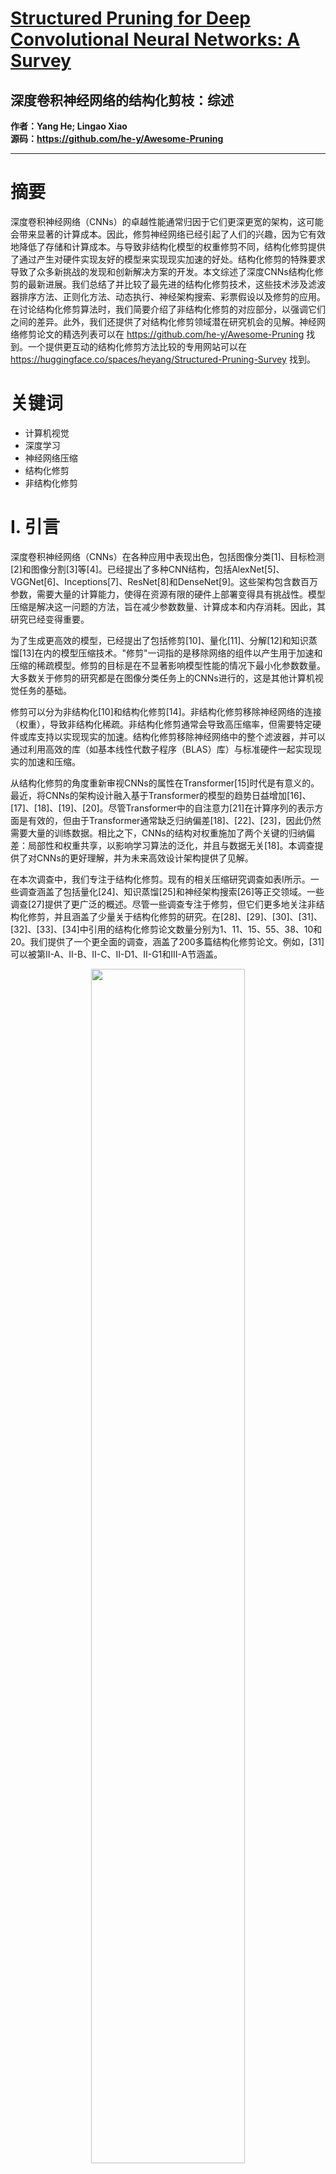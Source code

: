 # [Structured Pruning for Deep Convolutional Neural Networks: A Survey](https://ieeexplore.ieee.org/document/10330640/)
## 深度卷积神经网络的结构化剪枝：综述
**作者：Yang He; Lingao Xiao**  
**源码：https://github.com/he-y/Awesome-Pruning**  
****


# 摘要
深度卷积神经网络（CNNs）的卓越性能通常归因于它们更深更宽的架构，这可能会带来显著的计算成本。因此，修剪神经网络已经引起了人们的兴趣，因为它有效地降低了存储和计算成本。与导致非结构化模型的权重修剪不同，结构化修剪提供了通过产生对硬件实现友好的模型来实现现实加速的好处。结构化修剪的特殊要求导致了众多新挑战的发现和创新解决方案的开发。本文综述了深度CNNs结构化修剪的最新进展。我们总结了并比较了最先进的结构化修剪技术，这些技术涉及滤波器排序方法、正则化方法、动态执行、神经架构搜索、彩票假设以及修剪的应用。在讨论结构化修剪算法时，我们简要介绍了非结构化修剪的对应部分，以强调它们之间的差异。此外，我们还提供了对结构化修剪领域潜在研究机会的见解。神经网络修剪论文的精选列表可以在 https://github.com/he-y/Awesome-Pruning 找到。一个提供更互动的结构化修剪方法比较的专用网站可以在 https://huggingface.co/spaces/heyang/Structured-Pruning-Survey 找到。
# 关键词
- 计算机视觉
- 深度学习
- 神经网络压缩
- 结构化修剪
- 非结构化修剪

# I. 引言
深度卷积神经网络（CNNs）在各种应用中表现出色，包括图像分类[1]、目标检测[2]和图像分割[3]等[4]。已经提出了多种CNN结构，包括AlexNet[5]、VGGNet[6]、Inceptions[7]、ResNet[8]和DenseNet[9]。这些架构包含数百万参数，需要大量的计算能力，使得在资源有限的硬件上部署变得具有挑战性。模型压缩是解决这一问题的方法，旨在减少参数数量、计算成本和内存消耗。因此，其研究已经变得重要。

为了生成更高效的模型，已经提出了包括修剪[10]、量化[11]、分解[12]和知识蒸馏[13]在内的模型压缩技术。"修剪"一词指的是移除网络的组件以产生用于加速和压缩的稀疏模型。修剪的目标是在不显著影响模型性能的情况下最小化参数数量。大多数关于修剪的研究都是在图像分类任务上的CNNs进行的，这是其他计算机视觉任务的基础。

修剪可以分为非结构化[10]和结构化修剪[14]。非结构化修剪移除神经网络的连接（权重），导致非结构化稀疏。非结构化修剪通常会导致高压缩率，但需要特定硬件或库支持以实现现实的加速。结构化修剪移除神经网络中的整个滤波器，并可以通过利用高效的库（如基本线性代数子程序（BLAS）库）与标准硬件一起实现现实的加速和压缩。

从结构化修剪的角度重新审视CNNs的属性在Transformer[15]时代是有意义的。最近，将CNNs的架构设计融入基于Transformer的模型的趋势日益增加[16]、[17]、[18]、[19]、[20]。尽管Transformer中的自注意力[21]在计算序列的表示方面是有效的，但由于Transformer通常缺乏归纳偏差[18]、[22]、[23]，因此仍然需要大量的训练数据。相比之下，CNNs的结构对权重施加了两个关键的归纳偏差：局部性和权重共享，以影响学习算法的泛化，并且与数据无关[18]。本调查提供了对CNNs的更好理解，并为未来高效设计架构提供了见解。

在本次调查中，我们专注于结构化修剪。现有的相关压缩研究调查如表I所示。一些调查涵盖了包括量化[24]、知识蒸馏[25]和神经架构搜索[26]等正交领域。一些调查[27]提供了更广泛的概述。尽管一些调查专注于修剪，但它们更多地关注非结构化修剪，并且涵盖了少量关于结构化修剪的研究。在[28]、[29]、[30]、[31]、[32]、[33]、[34]中引用的结构化修剪论文数量分别为1、11、15、55、38、10和20。我们提供了一个更全面的调查，涵盖了200多篇结构化修剪论文。例如，[31]可以被第II-A、II-B、II-C、II-D1、II-G1和III-A节涵盖。

<div align=center>   <img src="https://img-blog.csdnimg.cn/direct/17c08a35482745df9225d24e1f2df7f6.png" width="70%" /> </div>


调查安排如下。在分类法（图1）中，我们将结构化修剪方法分为不同的类别。第II节的每个小节对应于一类结构化修剪方法。大多数方法最初是以非结构化方式开发的，然后扩展以满足结构化约束。虽然一些研究跨越了多个类别，我们将它们放置在最适合本调查的类别中。第III节然后介绍了一些潜在的和有希望的未来方向。由于篇幅限制，只有最具代表性的研究在详细讨论。

<div align=center>   <img src="https://img-blog.csdnimg.cn/direct/c7407709c79f426086eae0643ac05d44.png" width="70%" /> </div>

# II. 方法
初步知识：一个深度卷积神经网络N可以由 ${Wl \in \mathbb{R}^{N_{l+1} \times N_l \times K_l \times K_l}, 1 \leq l \leq L}$ 参数化。在第l层，输入张量Il具有形状 $N_l \times H_l \times W_l$ ，输出张量Ol具有形状 $N_{l+1} \times H_{l+1} \times W_{l+1}$ 。Nl和Nl+1分别表示第l层输入和输出张量的通道数。Wl表示输入张量Il和输出张量（特征图）Ol之间的连接（权重）。权重矩阵Wl由Nl+1个3-D滤波器Fl组成。具体来说，第l层的第i个滤波器可以表示为 $\{F^l_i \in \mathbb{R}^{N_l \times H_l \times W_l}, 1 \leq i \leq N_{l+1}\}$ 。在本文中，我们称Kl $\in \mathbb{R}^{K_l \times K_l}$为2-D核，因此一个滤波器有Nl个核，核大小为Kl。为了表示一个单独的权重，我们使用 $w = F^l_i(n, k_1, k_2), 1 \leq n \leq N_l, 1 \leq k_1, k_2 \leq K_l$ 。第l层的卷积操作可以表示为：

$$
O^l_i = I_l * F^l_i, 1 \leq i \leq N_{l+1}
$$

其中*表示卷积运算符。
结构化修剪，如滤波器修剪，旨在：

$$
\min_{F} L(F; D) = \min_{F} \frac{1}{N} \sum_{i=1}^{N} L(F; (x_i, y_i)), \text{ s.t. } \text{Card}(F) \leq \kappa,
$$

其中 $L(\cdot)$ 是损失函数（例如交叉熵损失）， $D = \{(x_i, y_i)\}^N_{i=1}$ 是一个数据集。 $Card(\cdot)$ 是过滤器集的基数， $\kappa$ 是目标稀疏性水平，例如剩余非零过滤器的数量。

## A. 基于权重的方法
基于权重的标准专门设计用来评估神经网络中过滤器的重要性。这是通过评估这些过滤器的权重来完成的，以确定哪些过滤器和/或通道对模型性能至关重要。与基于激活的方法相比，基于权重的方法不涉及输入数据。因此，基于权重的方法被认为是直接的，并且需要较低的计算成本。基于权重的标准有两个子类别：过滤器范数和过滤器相关性。计算一个过滤器的范数是独立于其他过滤器的范数进行的，而计算过滤器相关性涉及多个过滤器。

*1) 过滤器范数：*与使用权重大小作为度量的非结构化剪枝不同，结构化剪枝计算过滤器范数值作为度量。一个过滤器的 $\ell_p$ -范数可以写成：

$$
\|F^l_i\|_ p = \left( \sum_{n=1}^{N^l} \sum_{k^1=1}^{K^l} \sum_{k^2=1}^{K^l} |F^l_i(n, k^1, k^2)|^p \right)^{1/p},
$$

其中 $i \in N^{l+1}$ 表示第 $l$ 层的第 $i$ 个过滤器， $N^l$ 是输入通道大小， $K^l$ 是核大小。 $p$ 是范数的阶，两个常见的范数是 $\ell_1$ -范数（曼哈顿范数）和 $\ell_2$ -范数（欧几里得范数）。

Pruning Filter for Efficient ConvNets (PFEC) [14]基于 $\ell_1$ -范数计算过滤器的重要性。Li等人认为范数较小的过滤器具有较弱的激活，对最终分类决策的贡献较小[14]。

Soft Filter Pruning (SFP) [115]的经验发现 $\ell_2$ -范数比 $\ell_1$ -范数略好。这将在第II-E1节中进一步讨论。

*2) 过滤器相关性：*Filter Pruning via Geometric Median (FPGM) [52]揭示了“范数越小越不重要”的假设并不总是正确的，这是基于神经网络的真实分布。它不是剪除不重要的过滤器，而是通过利用同一层中过滤器之间的关系来寻找冗余过滤器。He等人认为接近几何中值的过滤器是冗余的，因为它们表示同一层中所有过滤器共享的共同信息[52]。这些冗余过滤器可以在不显著影响性能的情况下被移除。

RED [53]使用无数据的结构化压缩方法。它包括三个步骤。首先，对每层的权重进行标量哈希。其次，基于过滤器的相对相似性合并冗余过滤器。第三，使用一种新颖的不均匀深度分离技术来剪除层。RED++ [54]将第三步替换为输入分割技术，以去除乘法和加法等冗余操作。这是因为数学运算比内存分配更成为瓶颈。

与FPGM [52]不同，后者在层内测量过滤器的重要性，Correlation-based Pruning (COP) [55]比较跨层过滤器的重要性。为了确定同一层内过滤器的冗余性，COP [55]首先进行皮尔逊相关性测试。接下来，使用逐层最大归一化来解决基于相关性的重要性度量的缩放效应，以便在层之间对过滤器进行排名。最后，将一个成本感知的正则化项添加到全局过滤器重要性计算中，使用户可以更精细地控制预算。

Structural Redundancy Reduction (SRR) [56]通过寻找最冗余的层而不是所有层中排名最低的过滤器来利用结构冗余。首先，为每层中的过滤器建立一个图。图的冗余性可以通过其两个相关属性来评估，即商空间大小和 $\ell$ -覆盖数。具有大值的两个属性表示一个复杂且因此冗余度较低的图。在最冗余的层内，可以应用过滤器范数来剪除最不重要的过滤器。最后，重新建立层的图，并重新评估层的冗余性。

## B. 基于激活的修剪方法

与通过权重确定滤波器重要性的方法不同，基于激活的修剪方法利用激活图来进行修剪决策。激活图在（1）中详细说明，是通过输入数据和滤波器之间的卷积过程产生的。通道修剪是滤波器修剪的另一个名称，因为移除激活图的通道等同于移除滤波器。除了当前层的影响外，滤波器修剪还通过特征图影响下一层的滤波器。

为了评估第l层的滤波器，我们可以利用以下信息：

1) 当前层 - 可以通过使用重建误差[59]、激活图的分解[60]、通道独立性的利用[62]和后激活[63]、[64]来评估通道重要性；
2) 相邻层 - 通过利用当前层和下一层之间的依赖关系，可以有效地识别冗余通道[67]、[68]。此外，前一层的激活图也可以用于指导修剪决策[123]、[124]；
3) 所有层 - 通过最小化最终响应层[70]的重建误差，并考虑所有层的区分能力[71]，可以评估移除一个滤波器的整体效应。


*1) 当前层：*通道修剪（CP）[59]使用第l层（当前层）的激活图来指导第l层的滤波器修剪。它将层级通道修剪建模为一个优化问题，该问题最小化稀疏激活图的重建误差。解决优化问题涉及两个交替步骤。(1) 为了找到要修剪的通道，CP明确解决了LASSO回归问题，而不是在训练损失上施加稀疏正则化。(2) 为了最小化第l层特征图的重建误差，权重在固定的修剪决策下进行微调。

HRank [60] 使用当前层激活图的平均排名作为滤波器重要性。一个重要的发现是，不管接收到的数据如何，单个滤波器产生的激活图具有相同的平均排名。为了找到平均排名，采用了奇异值分解（SVD）。这里进行的分解是为了找到排名，而不是为了降低计算成本。确定平均排名后，然后提出了一个层级修剪算法来保留top-k滤波器。

Coreset-Based Compression (CBC) [61] 采用滤波器修剪来预处理基于coreset的压缩[226]中的滤波器。滤波器的评分基于整个训练集上激活规范的平均值。然后使用二分搜索来找到满足准确度约束的最少数量的滤波器。修剪后，讨论了三种基于coreset的压缩技术，包括k-Means、结构化稀疏PCA和激活-加权coresets。利用深度压缩[1]，激活-加权coresets优于其他方法。

CHannel Independence (CHIP) [62] 是Sui等人用来评估通道重要性的。通道独立性是通过跨通道相关性来确定的，这表明一个通道是否线性依赖于其他通道。通道的独立性越大，其重要性越高。通过测量激活图的核范数变化来确定通道重要性。

Average Percentage of Zero (APoZ) [63] 利用当前层的后激活图，即激活函数（如ReLU）之后的激活图。在后激活图中零的平均百分比（APoZ）用来衡量通道的重要性。一个较小的APoZ值意味着大部分激活图被激活，因此这些激活图对最终结果的贡献更大，也更重要。

DropNet [64] 利用后激活图的平均幅度作为指标。在这个指标下，APoZ [63] 认为重要的小非零激活值，在DropNet [64] 中不再重要。使用这个指标有两个原因。首先，一个小的平均幅度表明存在许多非活动节点。其次，小幅度也意味着这些节点对学习不太适应。

*2) 相邻层：*ThiNet [67] 使用第l+1层（下一层）的激活图来指导第l层（当前层）的修剪。主要思想是使用第l层的激活图的子集来近似第l+1层的激活图。在这些子集之外的通道被修剪。为了找到这些子集，提出了一个贪婪算法。具体来说，该算法贪婪地将通道添加到一个最初为空的集合中，并测量重建误差。选择具有最小重建误差并满足稀疏性约束的子集。

Approximated Oracle Filter Pruning (AOFP) [68] 使用第l+1层的激活图，目标是在不需要Oracle修剪方法[14]、[63]、[95]通常所需的启发式知识的情况下进行修剪。首先，引入了损伤隔离的概念，以避免使用启发式重要性指标。损伤隔离意味着通过第l+1层隔离了由修剪第l层引起的损伤，使损伤对l+2不可见。其次，使用多路径框架来从并行评分和微调中受益。第三，使用二进制滤波器搜索方法来解决多路径框架的问题。

除了使用下一层的激活图，Runtime Neural Pruning (RNP) [123] 和 Feature Boosting and Suppression (FBS) [124] 还利用第l-1层（前一层）的激活图来指导当前层的修剪。两种方法都使用前一层的全局平均池化结果作为滤波器重要性。这将在第II-E2节中进一步讨论，因为这两种方法在推理期间进行动态修剪。

*3) 所有层：*尽管现有方法取得了成功，Neuron Importance Score Propagation (NISP) [70] 的支持者认为大多数方法没有考虑重建误差传播。NISP提出使用最终响应层（FRL）来确定神经元重要性，因为从所有先前层的重建误差最终都会传播到FRL。最初，FRL的重要性分数可以通过任何特征排名技术确定，例如Inf-FS [227]。然后，从FRL向后传播到前一层的神经元重要性。最后，修剪掉该层中重要性分数低的神经元。被修剪的神经元将不再向前一层反向传播分数。

Discrimination-aware Channel Pruning (DCP) [71] 的目标是保留在它们缺席时显著改变最终损失的区分通道。然而，修剪浅层通常由于长传播路径而触发的最终损失的减少较小。为了解决这个问题，Zhuang等人在中间层的每个最后层引入了区分感知损失。然后，使用基于区分感知损失和基线网络与修剪网络之间的重建损失的贪婪算法来选择通道。

### C. 正则化

正则化可用于通过添加不同的稀疏正则化器 $R_s(\cdot)$ 来学习结构化稀疏网络。如果网络包含批量归一化层，则可以将稀疏正则化器应用于 BN 参数。为了实现结构化稀疏性，使用 BN 参数来指示诸如通道或滤波器等结构的修剪决策。引入了额外的参数作为可学习门控，以指导修剪。有了这些额外参数，网络不再需要批量归一化层。稀疏正则化器也可直接应用于滤波器。常用的方法是使用 Group Lasso 正则化以结构化方式稀疏化滤波器。

一般 Group Lasso 定义为解决以下凸优化问题的解： 

$$
\min_{\beta \in \mathbb{R}^p} \left\\{ \frac{1}{2} \sum_{i=1}^{n} (y_i - \mathbf{G} \mathbf{x}_ i)^2 + \lambda \sum_{g=1}^{G} \sqrt{n_g} \|\beta_g\|_2 \right\\}
$$

其中特征矩阵被分为 $G$ 组，形成矩阵 $\mathbf{X}_g$，其中只包含组 $g$ 的示例以及相应的系数向量 $\beta_g$。 $n_g$ 表示组 $g$ 的大小， $\lambda \geq 0$ 是一个调整参数。在滤波器修剪的背景下，第一项可以被视为特征图的重建误差，第二项可以重写为：

$$
\lambda \sum_{i=1}^{N_{l+1}} \|\mathbf{F}^l_i\|_{2,1}
$$

其中组 $G$ 被输出通道 $N_{l+1}$ 替换，系数向量 $\beta_g$ 被滤波器替换。此外，使用 $\ell_1$ -范数、 $\ell_2$ -范数和 $\ell_{2,1}$ -范数作为惩罚函数存在差异（见图 2）。

<div align=center>   <img src="https://img-blog.csdnimg.cn/direct/ff6cda0640aa45b59d01432fde2d1ea1.png" width="70%" /> </div>


*1) 在 BN 参数上的正则化：*批量归一化（BN）层已在许多现代 CNN 中广泛使用，以改善模型泛化。通过归一化每个训练小批量，解决了内部协变量偏移问题。BN 层的操作由以下等式描述：

$$
\hat{\mathbf{z}}_ in = \frac{\mathbf{z}_ in - \mu_B}{\sigma_B^2 + \epsilon}; \quad \mathbf{z}_{out} = \gamma \hat{\mathbf{z}}_in + \beta
$$

其中 $N_{l+1}$ 维的 $\mathbf{z}_ {in}$ 和 $\mathbf{z}_ {out}$ 分别是 BN 层的输入和输出， $\mu_B$ 和 $\sigma_B$ 是当前小批量 $B$ 的均值和标准差。 $\epsilon$ 是一个小数，以防止除以零。 $\gamma \in \mathbb{R}^{N_{l+1}}$ 和 $\beta \in \mathbb{R}^{N_{l+1}}$ 是可学习参数，分别表示尺度和偏移。BN 参数被用作滤波器修剪的门控，因为可学习参数的数量等于特征图和滤波器的数量。

Network Slimming (NS) [74] 直接使用 BN 中的缩放参数 $\gamma$ 来控制输出通道。然后引入了通道级稀疏诱导的 $\ell_1$ 正则化来与 $\gamma$ 一起训练权重。训练完成后，剪除对应通道，这些通道的 $\gamma$ 接近零。为了优化非平滑的 $\ell_1$ 惩罚项，使用次梯度下降方法 [229]。

与 NS [74] 的情况类似，Gated Batch Normalization (GBN) [75] 使用 $\gamma$ 作为通道门控， $\gamma$ 的 $\ell_1$ -范数作为正则化项。提出了一个 Tick-Tock 修剪框架，通过迭代修剪来提高准确性。Tick 阶段用少量数据训练网络，并且只允许门控和最终线性层在训练期间更新一个周期。同时，通过全局滤波器排名的一阶泰勒展开计算通道重要性。Tock 阶段然后对稀疏网络进行微调，施加稀疏性约束。

Polarization Regularization (PR) [76] 提供了一种基于 $\ell_1$ 的正则化变体，以极化缩放因子 $\gamma$ 。它认为在大多数稀疏正则化方法中，如 NS [74]，一个简单的 $\ell_1$ 正则化器会不加选择地将所有缩放因子收敛到零。更合理的方法是将不重要神经元的缩放因子推向零，将重要神经元的缩放因子推向一个较大的值。为了实现极化效应，向简单的 $\ell_1$ 项中添加了另一个惩罚项，尽可能地将 $\gamma$ 从它们的均值分开。与 NS [74] 类似，使用次梯度 [229] 在非可微点上解决非平滑正则化器。

Rethinking Smaller-Norm-Less-Informative (RSNLI) [77] 是从先前方法的基础上发展起来的，这些方法倾向于受到模型重参数化问题和变换不变性问题的干扰。由于对小范数参数是否不太信息量存在疑问；Ye 等人提出使用 ISTA [230] 来强制 $\gamma$ 上的稀疏性。将 $\gamma$ 等于零的通道剪除。然后使用 $\gamma$ -W 重新缩放技巧在 $\gamma$ 和权重上快速启动稀疏化过程。

Operation-aware Soft Channel Pruning (SCP) [78] 同时考虑了 BN 和 ReLU 操作。与 NS [74] 仅根据通道缩放 $\gamma$ 做决策不同，Kang 等人还考虑了偏移参数 $\beta$。具体来说，具有大负 $\beta$ 和大 $\gamma$ 的通道被认为不重要，因为这些通道在 ReLU 之后将变为零。为了考虑 BN 的大负均值，使用由 $\beta$ 和 $\gamma$ 参数化的高斯分布的累积分布函数（CDF）作为指标函数。为了优化 $\beta$ 和 $\gamma$ ，设计了一个稀疏损失诱导的大 CDF 值，以鼓励网络更加稀疏。

EagleEye [79] 提出了一个三阶段流水线。首先，通过简单随机抽样生成修剪策略（即，逐层修剪比例）。其次，根据修剪策略和滤波器的 $\ell_1$ -范数生成子网络。第三，使用基于自适应 BN 的候选评估模块来评估子网络的性能。Li 等人认为，过时的 BN 统计数据对子网络评估不公平，每个候选的 BN 统计数据应该在训练数据集的一小部分上重新计算 [79]。在评估了具有自适应 BN 统计数据的子网络后，选择性能最好的作为最终修剪模型。

*2) 在额外参数上的正则化：*尽管一些研究 [75]、[77] 为没有 BN 层的网络进行了特殊调整，引入额外参数是更一般的解决方案。额外参数 $\theta$ 是可训练的，并且参数化了门控 $g(\theta)$ 以确定修剪结果。

为了找到一个稀疏结构，Sparse Structure Selection (SSS) [80] 试图通过将结构的输出强制为零来实现。在每个结构之后引入了一个缩放因子 $\theta$，即神经元、组或残差块。当 $\theta$ 小于一个阈值时，相应的结构被移除。门控函数 $g(\theta)$ 定义为：

$$
g(\theta) =
\begin{cases}
0, & \text{if } \theta < \text{Threshold} \\
1, & \text{otherwise}
\end{cases}
$$

它采用了凸松弛 $\ell_1$-范数作为额外参数 $\theta$ 上的稀疏正则化。为了更新 $\theta$，使用了修改后的加速近端梯度 [231]。

Generative Adversarial Learning (GAL) [81] 联合修剪结构，并采用生成对抗网络（GAN）实现无标签学习。在生成器中，在每个结构之后引入了额外的缩放因子，形成软掩码。在训练过程中，提出了一个特殊的正则化项，其中包含三个正则化器：1) 生成器上的 $\ell_2$ 权重衰减正则化器；2) 掩码上的 $\ell_1$ 稀疏正则化器；3) 鉴别器上的对抗性正则化器。此外，使用 FISTA [230] 迭代更新生成器和鉴别器，掩码与生成器一起更新。

Discrete Model Compression (DMC) [82] 明确地在特征图之后引入了离散（二进制）门控，以精确反映修剪通道对损失函数的影响。首先，它采用随机离散门控采样子网络：

$$
g(\theta) =
\begin{cases}
1, & \text{以概率 } \theta \\
0, & \text{以概率 } 1 - \theta
\end{cases}
$$

其中 "w.p." 代表 “以概率”（with probability）。门控的随机性质确保了如果 $\theta \neq 0$，则每个通道都有机会被采样，从而可以产生不同的子网络。为了更新非可微的二进制门控，采用了直通估计器（Straight-Through Estimator）[232]。

类似于 PR [76]，Gates with Differentiable Polarization (GDP-Guo) [83] 旨在极化门控。设计具有极化效应的门控，具有平滑 $\ell_0$ 形式的性质：

$$
g(\theta) = \frac{\theta^2}{\theta^2 + \epsilon}
$$

这里 $\epsilon$ 是一个小的正值，以防止零除。这个门控本身是可微的。然而，对 $\theta$ 的稀疏正则化涉及 $\ell_0$-范数，使目标函数不可微。因此，使用近端随机梯度下降（proximal-SGD）[234] 来更新 $\theta$。

Convolutional Re-parameterization and Gradient Resetting (ResRep) [84] 将 CNN 重新参数化为两部分。第一部分是 “记忆部分”，它学习维持模型性能并且不会被修剪。第二部分是 “遗忘部分”，在 BN 层之后插入 1x1 CONV 层，或者称为紧凑器。在训练过程中，修改的 SGD 更新规则仅更新紧凑器。因此，只有紧凑器被允许遗忘（遗忘），而其他 CONV 层保持不变（记忆）。

Scientific Control Pruning (SCOP) [85] 认为，滤波器的重要性可能会受到潜在因素的干扰，例如输入数据。例如，如果输入数据略有变化，对于依赖数据的方法，滤波器重要性排名可能会变化。为了最小化潜在因素的影响，它通过创建仿制副本 [235] 在科学控制下进行修剪。仿制特征与真实特征相同，除了不知道真实标签。然后引入两个缩放因子 $\theta$ 和 $\tilde{\theta}$，分别控制真实和仿制特征的参与度。两个参数是互补的，即 $\theta + \tilde{\theta} = 1$。如果 $\theta$ 不能抑制 $\tilde{\theta}$，则认为真实特征与真实输出几乎没有或没有关联。因此，滤波器重要性分数定义为 $I = \theta - \tilde{\theta}$，并且具有小重要性分数的滤波器被认为是多余的。

为了直接控制模型预算，Budget-Aware Regularization (BAR) [86] 使用先验损失并引入可学习的丢弃参数 $\theta$ [236]。先验损失是两个函数的乘积。第一个函数是关于 $\theta$ 的不同iable近似预算。第二个函数是一个变体的对数障碍函数 [237]，它采用sigmoidal 时间表。新颖的目标函数由先验损失组成，使得根据预算同时进行训练和修剪成为可能。然后使用知识蒸馏来提高准确性。

*3) 在滤波器上的正则化：*Structured Sparsity Learning (SSL) [91] 使用 Group Lasso 修剪通道。移除第 l 层的通道将导致移除第 l 层的滤波器和第 l+1 层的输入通道。因此，它为滤波器修剪和通道修剪添加了两个独立的正则化项：

$$
\lambda \sum_{n_l=1}^{N_{l+1}} \|\mathbf{W}^{(l)}_ {:,n_l,:,:}\|_ 2, \quad \lambda \sum_{c_l=1}^{N_l} \|\mathbf{W}^{(l)}_{:,c_l,:,:}\|_2
$$

其中 $\mathbf{W}^{(l)} \in \mathbb{R}^{N_{l+1} \times N_l \times K_l \times K_l}$。

Out-In-Channel Sparsity Regularization (OICSR) [92] 使用 Group Lasso 联合正则化协同工作的滤波器。正则化项是：

$$
\lambda \sum_{i=1}^{N} \|\mathbf{W}^{(l)}_ {i,:} \oplus \mathbf{W}^{(l+1)}_{:,i}\|_2
$$

其中 $\oplus$ 表示第 l 层的输出通道滤波器 $\mathbf{W}^{(l)}_ {i,:} \in \mathbb{R}^{N_{l+1} \times (N_l K_l \times K_l)}$ 和第 l+1 层的输入通道滤波器 $\mathbf{W}^{(l+1)}_ {:,i} \in \mathbb{R}^{(N_{l+2} K_{l+1} \times K_{l+1}) \times N_{l+1}}$ 的连接。它使用的前提是第 l 层的输出通道滤波器与第 l+1 层的输入通道滤波器相互依赖，因此这些滤波器应该一起正则化。

Only Train Once (OTO) [93] 主张即使所有滤波器权重都为零，由于三个参数：1) 卷积偏置，2) BN 均值，和 3) BN 方差，激活图将非零。与仅对滤波器进行分组的方法不同，这种方法将所有导致非零激活的参数分组到一个名为零不变组的组中。通过应用混合 $\ell_1/\ell_2$-范数，将结构化稀疏性引入到这个组中。为了解决非平滑混合范数正则化问题，使用了一种名为半空间随机投影梯度的随机优化算法。

Growing Regularization (GREG) [94] 在增长惩罚下利用正则化，并使用两种算法。第一种算法专注于修剪时间表，并采用 $\ell_1$-范数 [14] 来获得修剪的掩码。与立即移除不重要的滤波器不同，使用逐渐增长的 $\ell_2$ 惩罚将它们逐渐推向零。第二种算法使用增长正则化来利用底层的 Hessian 信息。作者观察到，随着正则化参数的增加，权重差异增加，权重自然会分离。如果差异足够大，即使是简单的 $\ell_1$-范数也可以是准确的标准。

D. 优化工具

优化工具被集成到修剪过程中，以找到或诱导神经网络中的结构化稀疏性。例如，Taylor Expansion 通过在特定滤波器变为零时近似损失函数的变化来找到滤波器的重要性。变分贝叶斯方法通过利用先验和后验分布来确定滤波器的重要性。基于 SGD 的方法修改梯度更新规则以检测和解决冗余滤波器。基于 ADMM 的方法通过使用 ADMM 优化算法强加结构化稀疏性约束并找到解决方案。贝叶斯优化有助于减少在学习最优稀疏结构时遇到的 “维数诅咒问题” [238]。

*1) Taylor Expansion: *Taylor Expansion [239] 将函数扩展为泰勒级数，这是一个无限项的总和。函数 $f(x)$ 的泰勒展开在某个点 $a$ 处为：

$$
f(x) = f(a) + f'(a) \frac{1}{1!} (x - a) + f''(a) \frac{1}{2!} (x - a)^2 + R_2(x)
$$

其中 $f'(\cdot)$ 和 $f''(\cdot)$ 分别是关于 $x$ 的一阶导数和二阶导数。

在结构化修剪中，Taylor Expansion 用于近似移除某些权重时损失 $\Delta L$ 的变化，并且由于修剪后的权重设置为 0，可以使用泰勒展开在 $a = 0$ 处评估权重 $w$ 的损失函数 $L(w)$。通过操作 (12)，我们可以得到：

$$
\Delta L = \frac{\partial L}{\partial w} \Delta w + \frac{1}{2} \Delta w^T H \Delta w + R_2(w)
$$

其中 $\frac{\partial L}{\partial w}$ 是损失函数关于权重的一阶梯度， $H$ 是包含二阶导数的 Hessian 矩阵。与基于正则化的修剪方法不同，使用 Taylor Expansion 进行修剪不需要等待激活训练到足够小 [96]。

一阶和二阶泰勒展开具有各自的特点。二阶展开包含了更多的信息，但它需要计算二阶梯度，这在计算上是昂贵的。相比之下，一阶展开可以从反向传播中获得，而不需要额外的内存，但提供的信息较少。

*First-Order-Taylor:* Mol-16 [95] 使用一阶信息来估计修剪激活图时损失的变化。由于高阶余项，包括二阶项，在计算上不可行，因此被丢弃，并通过广泛使用的 ReLU 激活函数被鼓励为小。因此，使用一阶项近似的绝对损失变化被用作特征图重要性的度量：

$$
\text{Importance} = \sum_{m=1}^{M} \left| \frac{\partial L}{\partial z_m} \right| z_m
$$

其中 M 是展平特征图的长度，而 z 是特征图中的一个激活。确定特征图的重要性后，排名最低的图将被修剪。

与 Mol-16 [95] 相比，Mol-19 [96] 提出了一种更通用的方法，使用泰勒展开来近似最终损失的平方变化。与 Mol-16 [95] 使用增加内存消耗的激活不同，Mol-19 [96] 基于权重计算重要性 I：

$$
I_S(W) \triangleq \sum_{s \in S} \left( \frac{\partial L}{\partial w_s} \right)^2 w_s
$$

其中 S 是参数的结构集，例如一个卷积滤波器， $w_s$ 是滤波器中的个体权重， $\frac{\partial L}{\partial w_s}$ 表示梯度。一阶展开的计算速度明显快于二阶展开，但准确度略有下降。

由于其简单和高效，一阶展开被许多方法广泛采用，如 GBN [75] 和 GDP-Lin [116]，这些在其他部分讨论。

*Second-Order-Taylor:* 在本小节中，利用包含二阶信息的 Hessian 矩阵 H（如公式 (14) 中的）被利用。首先，简要介绍在无结构修剪中使用二阶泰勒展开的开创性研究。其次，解决结构化修剪方法。

*开创性无结构研究：*大多数当前使用二阶泰勒展开的结构化修剪方法基于两个开创性的无结构修剪研究：Optimal Brain Damage (OBD) [240] 和 Optimal Brain Surgeon (OBS) [241]。OBD [240] 假设 H 为对角线以简化计算。然后使用对角线 H 来计算参数重要性。然而，OBS [241] 发现大多数 Hessian 矩阵 H 都是强非对角线的。因此，使用完整的 H 并计算参数重要性 H^{-1}。

*结构化修剪方法：*由于 OBD [240] 和 OBS [241] 在无结构修剪中的成功，二阶展开被应用于结构化修剪。由于深度 CNN 有数百万参数，计算和存储 Hessian H 变得具有挑战性 [97]。最近的方法旨在为结构化修剪近似 Hessian 矩阵。

Collaborative Channel Pruning (CCP) [97] 通过仅使用预训练模型的一阶导数来近似 Hessian 矩阵。一阶信息可以从反向传播中检索，无需额外存储。此外，Peng 等人利用移除多个通道而不是单个通道的效果。H 中的非对角元素反映了两个通道之间的相互作用，因此利用了通道之间的依赖性。CCP 将通道选择问题建模为一个受约束的 0-1 二次优化问题，以评估修剪和未修剪通道的联合影响。

Eigen Damage (ED) [98] 引入了一个基线方法，即 OBD [240] 和 OBS [241] 的简单结构化扩展。然后应用了两种算法来改进基线方法。基线方法将参数的个体变化求和到滤波器级别。然而，计算和存储 Hessian H 是不可行的。Wang 等人提出了第一种算法 [98]，该算法应用 K-FAC [242] 近似来分解滤波器。由于简单扩展和第一种算法都未能捕捉到滤波器之间的相关性，因此应用了第二种算法，在修剪之前采用 K-FAC [242] 将权重空间投影到 Kronecker-Factored eigenspace (KFE) [243]，其中相关性较小。

Group Fisher Pruning (GFP) [99] 解决了其他修剪方法面临的困难，当多层的通道耦合并需要同时修剪时。首先，使用层分组算法自动识别耦合通道。其次，使用 Hessian 信息作为单个通道和耦合通道的统一重要性标准。在 Fisher 信息的帮助下，将 Hessian 矩阵转换为一阶梯度的平方。

*2) 变分贝叶斯：*贝叶斯推断[244]是一种推断参数θ的后验概率分布p(θ|x)的方法，已知参数θ的先验概率分布p(θ)和观测数据x。计算θ的后验分布在公式中给出：

$$
\text{Posterior} \propto \frac{\text{Likelihood} \cdot \text{Piror}}{\text{Evidence}}
$$

其中， $p(x) = \int p(x|θ)p(θ)dθ$ 是证据项。然而，在涉及大量数据时，计算证据通常需要进行计算上不可行的积分。变分贝叶斯(VB)方法[245]通过一个变分分布q(θ)来近似后验分布p(θ|x)。具体来说，q(θ)通过最小化Kullback–Leibler (KL)散度来优化，该散度衡量q(θ)和p(θ|x)之间的“相似性”。由于KL散度的计算涉及不可行的后验分布p(θ|x)，优化问题通过等价地转换为最大化证据下界(ELBO)来解决。

变分剪枝(VP)[102]基于通道重要性由随机变量指示，因为通过确定性通道重要性进行剪枝本质上是不恰当和不稳定的。因此，使用BN的参数γ来指示通道显著性并将模型γ建模为高斯分布N(μ, σ)。为了引入稀疏性，VP利用高斯分布N的中心性质，从N(μ=0, σ)采样γ作为稀疏先验分布。在优化ELBO后，具有接近零均值和小方差的分布被认为是安全的剪枝对象，因为这样的分布不太可能有显著的参数。

递归贝叶斯剪枝(RBP)[103]针对冗余的后验，它假设通道之间存在层间依赖性。首先，每个输入通道都通过一个dropout噪声θ[105], [236]进行缩放，dropout率为r。其次，dropout噪声被建模为一个马尔可夫链，以利用通道之间的层间依赖性。为了获得冗余的后验，选择了一个诱导稀疏性的狄拉克式先验。此外，RBP[103]采用了重新参数化技巧[236]来缩放对应通道上的噪声θ，以考虑数据拟合度。因此，dropout率r可以与权重一起通过基于梯度的方式进行更新。当r大于阈值时，通过将相应通道设置为零来进行剪枝。

还有其他一些研究也采用了贝叶斯观点。VIBNet[104]使用变分信息瓶颈，这是衡量相邻层之间冗余的信息化理论度量。Louizos等人[105]有效地近似了通道冗余，使用了马蹄铁先验。Neklyudov等人[106]使用了一个对数正态先验，得到了一个可处理且可解释的对数正态后验。

*3) 其他方法：SGD-based（随机梯度下降法基础的）*：与将滤波器置零不同，Centripetal SGD（C-SGD）[107] 使得冗余滤波器彼此相同，并将相同的滤波器合并为一个滤波器。Regularized Modernized Dual Averaging (RMDA) [108] 添加了动量到 RDA 算法[246]，并确保训练出的模型与原始模型具有相同的结构。为了剪枝模型，RMDA 采用了 Group Lasso 来促进结构化稀疏。

*ADMM-Based（基于乘子法的）：*交替方向乘子法（ADMM）[247] 是一种优化算法，用于将初始问题分解为两个更小、更易处理的子问题。StructADMM [111] 研究了不同类型的结构稀疏，如滤波器级和形状级。Zhang 等人使用了一个渐进式和多步骤的 ADMM 框架：在每一步中，它使用 ADMM 来剪枝并遮蔽零权重，留下剩余权重作为下一步的优化空间。

*贝叶斯优化：*贝叶斯优化（BO）[248] 是一种序列设计策略，用于全局优化不假设任何函数形式的黑盒函数。当剪枝一个涉及极大设计空间的模型时，就会发生维度的诅咒问题[249]。Rollback [113] 采用了基于 RL（强化学习）风格的自动通道剪枝[130]，并使用 BO 来确定最优的剪枝策略。

*软阈值：*软阈值[250] 是数字信号处理领域的去噪操作。Soft Threshold Reparameterization (STR) [114] 采用了这个操作器来学习每层优化的非均匀稀疏预算。

## E. 动态剪枝

结构化剪枝可以在训练期间和推理期间以动态方式进行。训练期间的动态剪枝旨在通过在训练期间保持动态剪枝掩模来保持模型的表示能力。这也被称为软剪枝，以确保错误的剪枝决策可以稍后恢复。另一方面，硬剪枝则使用固定掩模永久移除权重。在推理期间的动态剪枝表明，根据不同的输入样本动态地剪枝网络。例如，一个包含清晰目标的简单图像与一个复杂图像相比，需要较少的模型容量[108]。因此，动态推理提供了更好的资源-准确性权衡。

*1) 训练期间的动态剪枝：*权重级动态：训练时动态剪枝的概念最初在 Dynamic Network Surgery (DNS) [251] 中引入，这是一种非结构化剪枝方法。为了阐明与其他方法的区别，其公式为：

$$
W_{l}^{i,j} \leftarrow W_{l}^{i,j} - \eta \frac{\partial L(W_l \odot T_l)}{\partial (W_l^{i,j} T_l^{i,j})}
$$

其中 η 是学习率，⊙ 表示哈达玛积运算符。Wl 是第 l 层的权重矩阵，其中所有核的权重展开并连接在一起。Tl 是与权重矩阵形状相同的二进制掩模，指示权重的重要性。L(·) 是损失函数。Wl^{i,j} 和 Tl^{i,j} 表示 Wl 和 Tl 中的单个元素。W 和 T 交替更新。所有权重都更新，因此错误剪枝的参数有机会重新生长。

*滤波器级动态：*Soft Filter Pruning (SFP) [115] 采用了结构化方式的动态剪枝思想。其使用基于这样一个前提，即使用固定掩模的硬剪枝会减少优化空间。因此，它在每个时期基于滤波器的 ℓ2-范数动态生成掩模。软剪枝意味着将滤波器的值设置为零，而不是移除滤波器。之前软剪枝的滤波器在下一个时期可以更新，在这个时期掩模将根据新的权重重新形成。更新规则为：

$$
W_l \leftarrow W_l - \eta \frac{\partial L}{\partial (W_l \odot m_l)}
$$

其中 Wl ∈ RNl+1×NlKK 和 ml ∈ RNl+1。

全局动态剪枝 (GDP-Lin) [116] 也在训练期间保持一个基于滤波器重要性的二进制动态掩模。GDP-Lin 采用了一阶泰勒展开来近似每个滤波器的全局判别能力。此外，作者认为频繁改变掩模不能有效地指导剪枝。因此，掩模每 e 个迭代更新一次，其中 e 设置为一个递减值以加速收敛。

除了保持稀疏动态掩模，Dynamic Pruning with Feedback (DPF) [117] 同时保持一个密集模型。其背后的前提是稀疏模型可以被认为是带有压缩误差的密集模型。这个误差可以用作反馈，以确保梯度更新的正确方向。为此，使用从稀疏模型计算的梯度来更新密集模型。应用梯度于密集模型的优势在于它有助于权重从误差中恢复。

CHannel EXploration (CHEX) [118] 使用两个过程动态调整滤波器重要性。第一个过程是通道剪枝过程，使用列子集选择标准[252]。第二个过程是基于正交投影[253]的重新生长过程，以避免重新生长冗余通道并探索通道多样性。重新生长的通道恢复到最近使用的（MRU）参数，而不是零。为了更好地保持模型准确性，剩余通道在所有层之间动态重新分配。

Dynamic Sparse Graph (DSG) [119] 在每次迭代中通过构建的稀疏图动态激活少量关键神经元。DSG 是从这样一个论点发展而来的：直接根据输出激活计算以寻找关键神经元的成本非常高。降维搜索被制定为通过在较低维度上计算输入和滤波器来预测激活输出。此外，为了防止 BN 层破坏稀疏性，Liu 等人引入了双重掩模选择，使用相同的选择掩模在 BN 层之前和之后[119]。

其他方法，如 SCP[78] 和 DMC[82]，也保持掩模动态。这些在第 II-C 节中讨论。

*2) 推理期间的动态剪枝：*Runtime Neural Pruning (RNP) [123] 基于静态模型未能利用输入图像的不同属性，对简单模式和复杂模式图像使用相同权重的前提。它使用一个框架，以 CNN 作为主干和 RNN 作为决策网络。网络剪枝被建模为一个马尔可夫决策过程，并通过强化学习（RL）进行训练。RL 代理评估滤波器重要性，并根据任务的样本相对难度执行通道级剪枝。因此，当图像对任务更容易时，会生成一个更稀疏的网络。

Feature Boosting and Suppression (FBS) [124] 通过引入一个微小且可微的辅助网络来预测输出通道重要性。在辅助网络中，使用 2D 全局平均池化来将前一层的激活通道降采样为标量。这样做的优点是它减少了辅助网络中的计算开销。然后，一个显著性预测器使用这些降采样的标量通过一个全连接层和激活函数生成预测显著性分数。最终，只有前 k 个显著通道参与推理时计算。

Deep Reinforcement Learning pruning (DRLP) [126] 学习通道的运行时（动态）和静态重要性。运行时重要性衡量特定于输入的通道重要性。相比之下，静态重要性衡量整个数据集的通道重要性。与 RNP [123] 类似，DRLP 使用强化学习（RL）。RL 框架包含两个部分：一个静态运行时和一个运行时。每个部分包含一个重要性预测器和一个代理，分别提供静态/运行时重要性和分层剪枝比率。此外，一个权衡修剪器根据这两个部分的输出生成一个统一的修剪决策。

Dynamic Dual Gating (DDG) [127] 使用两个独立的门控模块（空间门控和通道门控）来根据输入确定推理时的重要性。空间门控模块由一个自适应平均池化组成，后跟一个 3x3 卷积 (CONV) 层，用于提取信息丰富的空间特征。通过空间掩模，只有信息特征被允许传递到下一层。通道门控模块的工作方式类似于现有的方法，如 Feature Boosting and Suppression (FBS) [124]，通过使用全局平均池化后跟全连接 (FC) 层的应用。为了使梯度流动，DDG 为这两个门控模块都使用了 Gumbel-Softmax 重新参数化 [254]。

Fire Together Wire Together (FTWT) [128] 将动态剪枝任务建模为一个自监督的二元分类问题。所提出的框架使用一个预测头部来生成可学习的二进制掩模，以及一个真实掩模来指导每个卷积层之后的剪枝学习。预测头部由一个全局最大池化层、一个 1x1 卷积层和一个 softmax 层组成。然后，预测头部的输出被四舍五入以生成二进制掩模。为了实现自监督学习，需要真实掩模；通过排名输入激活的范数，做出真实的剪枝决策以指导学习。

同时，Contrastive Dual Gating (CDG) [129] 实现了另一个自监督动态剪枝框架，使用对比学习 [255]。对比学习通过训练模型来利用两个对比分支的高层特征的潜在对比性。因此，CDG 使用基于相似性的对比损失 [256] 进行基于梯度的学习，而无需标记数据。实证研究表明，剪枝决策不能在对比分支之间转移。因此，引入了双重门控，两个分支具有不同的剪枝掩模。CDG 使用类似于 CGNet [257] 的框架为每个对比分支。与 DDG [127] 一样，CDG 使用一个 3x3 卷积层来提取未剪枝特征的空间特征。

## F. NAS-Based Pruning
鉴于手动确定与剪枝相关的超参数（例如，层级剪枝比率）是繁琐的，因此提出了基于神经架构搜索（NAS）的剪枝方法，以自动发现剪枝结构。根据对神经架构搜索（NAS）[26]的调查，我们将剪枝中的 NAS 分为三种方法。NAS 可以被建模为：
1) 强化学习（RL）问题，其中 RL 代理通过搜索动作空间（如剪枝比率）来寻找稀疏子网络。
2) 梯度基础方法，这些方法修改梯度更新规则，使得具有稀疏性约束的优化问题对权重可微。
3) 进化方法，采用进化算法探索和搜索稀疏子网络。

*1) 基于强化学习的：*AutoML for Model Compression (AMC) [130] 使用 RL 自动选择适当的层级剪枝比率，而无需手动敏感性分析。为了在连续动作空间中搜索，采用了深度确定性策略梯度（DDPG）算法[258]。演员接收 11 个依赖于层的状态（如 FLOPS）作为输入，并输出关于剪枝比率的连续动作。为了确保准确度保证的剪枝，DDPG 代理的奖励函数从（20）修改为（21）：

$$
R_{err} = -\text{Error} \quad (20)
$$

$$
R_{FLOPs} = -\text{Error} \cdot \log(\text{FLOPs}) 
$$

$$
\quad R_{Param} = -\text{Error} \cdot \log(\\# \text{Param}) \quad (21)
$$

Automatic Graph encoder-decoder Model Compression (AGMC) [131] 采用了这样一个前提，即 AMC [130] 仍然需要手动选择输入到 RL 代理的固定 11 个状态。此外，固定的环境状态忽略了计算图中的丰富信息。因此，DNN 被建模为计算图，并输入到基于图卷积网络（GCN）的图编码器-解码器[259]中，自动学习 RL 代理的输入状态。与 AMC [130] 相比，AGMC 重新调整剪枝比率以补偿任何未满足的稀疏性约束，而不是将 FLOPs 应用到奖励函数（21）中。

DECORE [132] 采用了多代理学习。多个代理的存在来自于为所有通道分配专用代理，每个代理仅学习一个参数，代表一个二进制决策。与 AMC [130] 和 AGMC [131] 相比，DECORE 对通道本身的状态进行建模。为了学习动作参数，当准确度保持任务和压缩任务都很好地完成时，给出更高的奖励：

$$
R_{lcomp.} = \prod_{j=1}^{N_{l+1}} (1 - a_j^l) \quad R_{acc} = 
\begin{cases} 
1 & \text{if } \hat{y} = y \\
-\lambda & \text{else}
\end{cases} 
$$

$$
\quad R_l = R_{lcomp.} \cdot R_{acc} \quad (22)
$$

其中 $N_{l+1}$ 表示第 l 层的输出通道大小， $a_j^l$ 是第 l 层的动作向量，y 和 $\hat{y}$ 分别是真实标签和预测标签， $-\lambda$ 是错误预测的大惩罚。奖励函数不考虑 FLOPs；相反，压缩任务的奖励仅考虑剩余的通道数量。

GNN-RL [133] 首先将 DNN 建模为多阶段图神经网络（GNN）以学习全局拓扑。然后，生成的层次计算图被用作代理的环境状态。与 AMC [130] 和 AGMC[131] 都使用 DDPG 不同，这种方法使用近端策略优化（PPO）算法[260] 作为策略，因为 PPO 给出了更好的实验结果。此外，由于特别设计的图环境，RL 系统的奖励不需要包含稀疏性约束。准确度是奖励的唯一指标，由（20）描述。

*2) 基于梯度的：*为了搜索层级稀疏性，Differentiable Markov Channel Pruning (DMCP) [136] 将通道剪枝建模为一个马尔可夫过程。这里，状态意味着在剪枝过程中保留通道，状态之间的转移代表剪枝过程。DMCP 通过可学习的架构参数参数化转移和预算损失。因此，最终损失相对于架构参数是可微的。使用两个阶段以基于梯度的方式完成剪枝。第一阶段使用变体三明治规则[261]更新未剪枝网络的权重。第二阶段更新架构参数。

Differentiable Sparsity Allocation (DSA) [137] 使用基于梯度的方法在连续空间中优化稀疏性分配，这种方法比离散搜索更有效。验证损失被用作可微的替代品，使得验证准确性的评估是可微的。接下来，使用概率不同的剪枝过程作为不可微的硬剪枝过程的替代品。最后，在预算约束下获得稀疏性分配。使用受 ADMM 启发的优化方法[247]来解决受约束的非凸优化问题。

Differentiable Hyper Pruning (DHP) [138] 使用超网络为骨干网络生成权重。设计的超网络由三层组成。1) 潜在层首先取两个可学习的潜在向量 $\{z_l \text{ and } z_{l-1}, z_l \in \mathbb{R}^{N_{l+1}}\}$ 并形成潜在矩阵。然后 2) 嵌入层将潜在矩阵投影到嵌入空间，形成嵌入向量。最后，3) 显式层取嵌入向量并输出可用作 CONV 层权重的权重。剪枝通过对潜在向量进行 $\ell_1$ 稀疏性正则化来完成，并且使用近端梯度算法[237]来更新潜在向量。由于近端操作步骤具有封闭形式解，这种方法大约是可微的。

Learning Filter Pruning Criteria (LFPC) [140] 搜索层级剪枝标准而不是剪枝比率。其使用的基础是，滤波器对于提取粗略和细粒度特征具有不同的分布。这使得对所有层使用相同的剪枝标准是不恰当的。为了探索标准空间，引入了标准参数来指导标准的选择。为了使损失对标准参数可微，这种方法使用了 Gumbel-Softmax 重新参数化[254] 来使损失可微。

Transformable Architecture Search (TAS) [141] 搜索网络的宽度和深度。引入了两个可学习参数 $\alpha$ 和 $\beta$ 来指示可能的通道数和层数的分布。可以根据 $\alpha$ 和 $\beta$ 采样子网络。应用 Gumbel-Softmax 重新参数化[254] 使采样过程可微。搜索目标是在鼓励较小的计算成本和惩罚未满足的资源预算的同时，最小化验证损失。进一步使用知识蒸馏来提高剪枝网络的性能。

Exploration and Estimation (EE) [142] 通过两步基于梯度的方法实现通道剪枝。第一步是探索子网络以允许更大的搜索空间，这一步骤采用了快速采样技术（随机梯度哈密顿蒙特卡洛[262]）。为了引入稀疏性，该方法在探索过程中应用了感知计算量（FLOPs）的先验分布。第二步是估计步骤，用于指导生成高质量的子网络。

*3) 基于进化算法的：*MetaPruning [148] 旨在找到最优的逐层通道数，采用两阶段框架实现。第一阶段训练一个名为 PruningNet 的元网络来生成不同的结构。PruningNet 接收随机采样的编码向量，这些向量代表结构，并以端到端的方式进行学习。在第二阶段，部署了一个进化搜索算法来在约束条件下寻找最优结构。由于 PruningNet 为所有剪枝后的网络预测权重，因此在搜索时不需要进行微调。

与 MetaPruning [148] 相比，ABCPruner [149] 寻找最优的层级通道数，采用了一次性方法，并且不需要额外的支持网络。此外，它通过限制保留的通道到一个给定的空间，大幅减少了剪枝结构的组合数。为了搜索最优的剪枝结构，应用了基于人工蜂群算法（Artificial Bee Colony algorithm, ABC）[263]的进化算法。

与在完整网络上使用进化算法（Evolutionary Algorithms, EA）不同，Cooperative Coevolution algorithm for Pruning (CCEP) [150] 使用合作共同进化的方法，将网络按层分组，并对每层应用 EA。通过将网络分解为多个组，显著减少了搜索空间。整体框架采用了迭代剪枝和微调策略。在每次迭代中，通过随机剪枝滤波器生成多个个体候选项（父代）。然后通过在父代上进行按位变异生成后代，其中每个位代表滤波器的存在与否。之后，使用准确度和浮点运算次数（FLOPs）来评估个体，并且只有排名靠前的 k 个个体被保留到下一次迭代中。

## G. 扩展
结构化剪枝可以通过彩票假设（Lottery Ticket Hypothesis）、正交网络压缩技术以及不同粒度的结构稀疏性进行扩展。

*1) 彩票假设：*彩票假设（Lottery Ticket Hypothesis, LTH）[265] 主张“密集的、随机初始化的前馈网络包含子网络（中奖彩票），这些子网络在独立训练时能够在相似数量的迭代中达到与原始网络相当的测试准确率。” 权重回退通常在基于 LTH 的论文中使用。在 Frankle & Carbin [265] 的研究中，权重和学习率计划被回退到第 k = 0 个时期的值，以找到初始化时的稀疏子网络。Frankle 等人 [266] 提出将权重和学习率计划回退到 k > 0 的时期，以处理 SGD 的随机性（噪声）。已经提出了不同的方法来实现非结构化的 LTH：SNIP [267] 保留训练损失；GraSP [268] 保留梯度流；神经切核（Neural Tangent Kernel, NTK）[269] 捕获训练动态；GF [270] 剪除导致梯度流变化最小的权重。

Renda 等人 [271] 提出只回退学习率计划而不是权重值（学习率回退）。实验表明，回退技术一致性地优于微调，其中学习率回退在所有场景中要么优于要么匹配权重回退。

重新思考网络剪枝的价值（Rethinking the Value of Network Pruning, RVNP）[152] 重新评估了网络剪枝的价值。该论点是传统的微调技术并不比从头开始剪枝更好。在大规模数据集上扩展 LTH 到结构化剪枝设置中未能找到中奖彩票。

Early Bird, EB[153] 提出在训练的早期阶段找到中奖彩票，而不是完全训练密集网络。为了找到 EB 彩票，基于从同一模型剪枝得到的两个子网络之间的汉明距离计算掩模。

前景剪枝（Prospect Pruning, ProsPr）[154] 认为应该考虑剪枝后网络的可训练性。可训练性存在于模型将在接受剪枝后进行训练时。因此，元梯度（梯度的梯度）被提出作为可训练性的度量。与在初始化时估计损失变化不同，ProsPr 估计了剪枝对损失的影响，这是通过在训练开始时的几个梯度下降步骤来完成的。

通过梯度流保护实现早期压缩（Early Compression via Gradient Flow Preservation, Early CroP）[155] 通过解决三个关键问题实现早期剪枝。问题 1）为什么要剪枝，通过将基于 GF 的剪枝标准 [270] 扩展到结构化剪枝来解决。问题 2）如何剪枝，通过使用梯度流和 NTK [269] 之间的联系来保持训练动态。最后，问题 3）何时剪枝，通过找到懒惰核区域来解决，这是剪枝对训练动态影响很小的阶段。

剪枝感知训练（Pruning-aware Training, PaT）[156] 试图解决早期剪枝应该何时开始的问题。PaT 基于这样一个前提，即具有相同剩余神经元数量的子网络可以具有非常不同的架构。为了确定何时架构稳定，提出了一种新的度量标准，称为早期剪枝指标（Early Pruning Indicator, EPI），该指标计算两个子网络的结构相似性。

*2) 联合压缩：*一些流行的技术，如架构搜索、分解和量化，与剪枝方法正交，可以用于神经网络压缩。按顺序应用这些技术似乎是自然而然的扩展，但由于不同的优化目标，可能会导致次优解决方案。因此，研究人员提出了将这些技术联合应用。

*剪枝和 NAS：*NPAS [161] 开发了一个联合网络剪枝和架构搜索的框架。该方法对编译器感知，并将计算激活函数（如 sigmoid 函数）替换为编译器友好的函数。

*剪枝和量化：*DJPQ [162] 以基于梯度的方式联合执行结构化剪枝和混合位宽量化。这种结构化剪枝基于变分信息瓶颈 [104]，并将混合位宽量化扩展到仅限 2 的幂次量化。Bayesian Bits (BB) [163] 统一了混合精度量化和剪枝的观点，并在滤波器上引入了混合精度门控，以实现结构化剪枝。IODF [164] 利用基于 8 位量化的仅整数算术，并具有可学习的二进制门控，以在推理期间消除冗余滤波器。

*剪枝、NAS 和量化：*APQ [165] 联合执行这些任务。首先训练一个支持大搜索空间的通道数的一次性网络 [272]。接下来，设计了一个量化感知的准确度预测器，以评估所选结构与混合精度量化的准确度 [273]。然后，使用基于进化算法的架构搜索 [274] 在延迟或能量约束下找到最佳准确度模型。知识蒸馏进一步用于提高剪枝网络的性能。

*剪枝和分解：*一些研究在统一框架内利用结构化剪枝和低秩分解技术。Hinge [166] 的作者认为，剪枝技术无法处理残差块中的最后一个 CONV 层，而低秩分解可以做到。这两种技术通过在滤波器后引入稀疏性诱导矩阵而相互结合。对稀疏性诱导矩阵的列和行施加组稀疏性，分别实现了滤波器剪枝和分解。协同压缩（Collaborative Compression, CC）[167] 同时学习模型的稀疏性和低秩性，以联合实现通道剪枝和张量分解。

*3) 特殊粒度：*除了在权重级别进行非结构化剪枝和在滤波器级别进行结构化剪枝外，还有在其他粒度上的剪枝方法。为了对这些方法进行分类，我们定义了三个基本维度：输出维度 $N_{l+1}$、输入维度 $N_l$ 和核维度 $K^2$。滤波器剪枝可以被视为沿维度 $N_l \times K^2$ 进行剪枝，而通道剪枝是沿维度 $N_{l+1} \times K^2$。它们是相似的，因为剪除第 l 层的滤波器将移除第 l+1 层的相应通道。图 3 显示了更多不同的剪枝粒度。

*沿着基本维度的组：*GBD [170] 和 SSL [91] 引入了组级剪枝（图 3(c)），这种剪枝方式是沿着输出维度 $N_{l+1}$ 进行的，即在所有滤波器中位于相同位置的权重被剪除。SWP [171] 以条纹级（图 3(d)）的方式沿着输入维度 $N_l$ 进行剪枝。与组级剪枝相比，条纹级剪枝保持了滤波器的独立性，因为在滤波器之间没有模式。PCONV [172] 使用核级剪枝（图 3(e)）沿着核维度 $K^2$ 剪枝权重。

*不同在基本维度上：*一些研究人员发现，沿着基本维度进行相同的剪枝决策可能不是最优的，他们提出要深入研究基本维度。GKP-TMI [173] 使用分组核剪枝（图 3(f)）。在核级剪枝的基础上，这种方法对不同的滤波器进行分组，并在输出维度 $N_{l+1}$ 上做出不同的剪枝决策。剩下的内核被重新排列，以输出一个从并行计算中受益的密集结构化剪枝网络。1xN [174]（图 3(f)）使用 1xN 剪枝模式，将共享相同输入通道索引的 N 个输出内核视为基本剪枝粒度。PCONV [172] 通过查看内核并沿着内核维度 $K^2$ 做出不同的剪枝决策，使用基于模式的剪枝（图 3(g)）。块级剪枝 [161]（图 3(h)）将基于模式的剪枝 [172] 推广到共享相同模式的内核组，其中内核在输出维度 $N_{l+1}$ 和输入维度 $N_l$ 上都被分组。

*层级：*除了将滤波器分解为更小的粒度外，Shallowing Deep Networks (SDN) [175] 使用逐层剪枝来剪除整个层。具体来说，SDN 在每层之后放置一个线性分类器探针 [275] 来评估该层的有效性。在剪枝不重要的层后，使用知识蒸馏技术重新训练网络。

<div align=center>   <img src="https://img-blog.csdnimg.cn/direct/9a2337e9154d4752a1dc359460806023.png" width="70%" /> </div>


# III. 未来方向

## A. 剪枝主题
每个在第II节中的小节都有在未来进一步发展的潜力。此外，结构化剪枝将继续从非结构化剪枝中借鉴思想。在本节中，我们将讨论一些直接与剪枝相关的有前景的主题。

*剪枝理论：*除了在第II-D节中使用优化工具进行剪枝，一些工作从突触流[180]、信号传播[181]和图论[182]的角度审视剪枝。此外，剪枝过程可以通过利用模型的解释[183]、损失景观[110]、泛化-稳定性权衡[184]和模型的熵[185]来指导。此外，对LTH（彩票假设）背后的理论进行了研究，提出了对数剪枝[186]。此外，不同的训练方法[187]、[188]、[189]可以与剪枝结合使用。上述方向在结构化剪枝中有潜力。

*剪枝机制：*研究人员对当前的训练-剪枝-重训练三阶段机制有了新的看法。首先，彩票假设是在非结构化剪枝中提出的，预计将扩展到结构化剪枝。其次，单次剪枝[190]、[191]只剪枝一次以获得剪枝模型。结构化剪枝也有可能从这种机制中受益。第三，AC/DC训练[192]能够共同训练密集和稀疏模型。因此，在剪枝和训练期间处理多个模型是结构化剪枝的另一个有前景的方向。

*剪枝率：*结构化剪枝也可以扩展当前的权重剪枝策略，研究每层的剪枝比率[144]、[193]、[194]。

*剪枝领域：*利用频域[65]、[195]中的表示来指导剪枝是另一个有趣的方向。

## B. 针对特定任务的剪枝
剪枝技术可以应用于其他任务，以实现高计算效率。以下是一些直接的例子：超分辨率[203]、个人重识别[204]、[276]、医学成像诊断[205]、面部属性分类[206]和集成学习[207]、[208]。除了上述任务，一些新兴的方向仍处于早期阶段，但在未来是有前景的。

*针对联邦学习的剪枝：*联邦学习[277]旨在解决在不将数据传输到中央位置的情况下训练模型的问题。剪枝[196]、[197]有助于减轻设备和服务器之间所需的通信成本。Zhang等人[196]认为，每个设备和服务器的非独立同分布（non-IID）程度是不同的，因此提出了计算每个设备的不同的剪枝比率和服务器的聚合预期剪枝比率。

*针对持续学习的剪枝：*持续学习解决了灾难性遗忘[198]的问题。一些开创性的工作[199]、[200]、[201]使用剪枝后的稀疏网络的滤波器来训练新任务，因此训练过程不会对以前任务的性能造成恶化。

*有限数据集：*数据集压缩和剪枝[278]是新兴的。这个想法是利用训练数据集中的部分图像来训练网络。结构化剪枝[202]在这个新趋势中有很多研究主题。

## C. 剪枝特定网络
除了流行的CNN之外，剪枝对其他类型的神经网络也是有益的，如MLPs[217]、矩形神经网络[218]、脉冲神经网络[219]、[220]和生成对抗网络（GAN）[209]、[210]、[211]、[212]。

剪枝基于CNN的Transformer：将CNN的架构设计纳入Transformer模型[16]、[17]、[18]、[19]、[20]的趋势日益增长。因此，采用这些结构化剪枝技术来压缩这些新架构设计是有意义的[15]、[213]。

*剪枝基于Transformer的架构：*Transformer架构的注意力机制基本上使用全连接层操作，当将核大小设置为1时，可以被视为卷积层的独特表现[279]。近年来，基础模型[214]，如GPT-3[215]和通用代理[216]，是通往人工通用智能（AGI）的可能途径。这些巨大模型的注意力组件的效率可以从结构化剪枝研究中受益。

## D. 剪枝目标
在过去的几年中，剪枝的目标已经从减少非结构化剪枝中的参数数量转变为最小化结构化剪枝中的FLOPs。最近，剪枝的目标一直在演变，以满足实际场景的实际需求。

*硬件：*将剪枝纳入硬件过程是一种新兴趋势。硬件编译器感知剪枝[221]根据编译器调整期间构建的子图的结构信息进行剪枝。

*能源：*随着AI模型部署的扩展，AI模型的不断增长的能源消耗需要更多的关注。在剪枝期间考虑能源应该是研究的方向。能源感知剪枝[222]贪婪地剪枝消耗最多能源的层，因为最小化MACs可能并不一定减少最多的能源消耗。

*鲁棒性：*网络的鲁棒性描述了在攻击下网络被愚弄做出错误预测的容易程度[223]。在模型设计过程中同时考虑模型的鲁棒性和计算成本是一个新的趋势。研究人员发现，剪枝带来的稀疏性可以提高对抗性鲁棒性[280]。线性嫁接（Grafting）[224]基于网络鲁棒性有利于线性函数的前提，并提出了线性嫁接方法。ANP-VS[225]识别具有高脆弱性的潜在特征，并提出了一个贝叶斯框架，通过最小化对抗性损失和特征级脆弱性来剪枝这些特征。

# 声明

本文内容为论文学习收获分享，受限于知识能力，本文队员问的理解可能存在偏差，最终内容以原论文为准。本文信息旨在传播和学术交流，其内容由作者负责，不代表本号观点。文中作品文字、图片等如涉及内容、版权和其他问题，请及时与我们联系，我们将在第一时间回复并处理。
